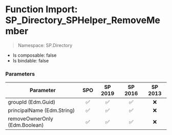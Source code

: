 # Function Import: SP_Directory_SPHelper_RemoveMember

> Namespace: SP.Directory

- Is composable: false
- Is bindable: false

### Parameters

Parameter | SPO | SP 2019 | SP 2016 | SP 2013
----------|:---:|:-------:|:-------:|:-------:
groupId (Edm.Guid) | ✅ | ✅ | ✅ | ❌
principalName (Edm.String) | ✅ | ✅ | ✅ | ❌
removeOwnerOnly (Edm.Boolean) | ✅ | ✅ | ✅ | ❌